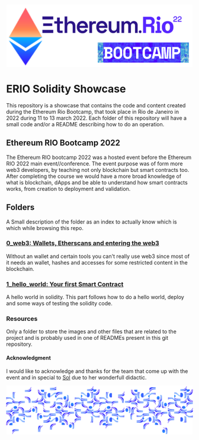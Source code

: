 ![!Theme Image](resources/bootcamp.png)
# ERIO Solidity Showcase

This repository is a showcase that contains the code and content created during the Ethereum Rio Bootcamp, that took place in Rio de Janeiro in 2022 during 11 to 13 march 2022. Each folder of this repository will have a small code and/or a README describing how to do an operation.

## Ethereum RIO Bootcamp 2022
The Ethereum RIO bootcamp 2022 was a hosted event before the Ethereum RIO 2022 main event//conference.
The event purpose was of form more web3 developers, by teaching not only blockchain but smart contracts too.
After completing the course we would have a more broad knowledge of what is blockchain, dApps and be able to understand
how smart contracts works, from creation to deployment and validation.

## Folders

A Small description of the folder as an index to actually know which is which while browsing this repo.

### [0_web3: Wallets, Etherscans and entering the web3](0_web3/README.md)

Without an wallet and certain tools you can't really use web3 since most of it needs an wallet, hashes and accesses for some restricted content in the blockchain.

### [1_hello_world: Your first Smart Contract](1_hello_world/README.md)

A hello world in solidity. This part follows how to do a hello world, deploy and some ways of testing the solidity code.

### Resources

Only a folder to store the images and other files that are related to the project and is probably used in one of READMEs present in this git repository.

#### Acknowledgment

I would like to acknowledge and thanks for the team that come up with the event and in special to [Sol](https://github.com/solangegueiros) due to her wonderfull didactic.

![!Theme Image](resources/calcada_bootcamp.png)
